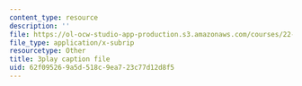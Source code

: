 ```yaml
---
content_type: resource
description: ''
file: https://ol-ocw-studio-app-production.s3.amazonaws.com/courses/22-01-introduction-to-nuclear-engineering-and-ionizing-radiation-fall-2016/62f095269a5d518c9ea723c77d12d8f5_3yqpirzxudw.vtt
file_type: application/x-subrip
resourcetype: Other
title: 3play caption file
uid: 62f09526-9a5d-518c-9ea7-23c77d12d8f5
---
```


